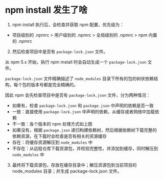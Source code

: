 # npm install 发生了啥

1. npm install 执行后，会检查并获取 npm 配置，优先级为：

- 项目级别的 .npmrc > 用户级别的 .npmrc > 全局级别的 .npmrc > npm 内置的 .npmrc

2. 然后检查项目中是否有 `package-lock.json` 文件。

从 npm 5.x 开始，执行 npm install 时会自动生成一个 `package-lock.json` 文件。

`package-lock.json` 文件精确描述了 `node_modules` 目录下所有的包的树状依赖结构，每个包的版本号都是完全精确的。

因此 npm 会先检查项目中是否有 `package-lock.json` 文件，分为两种情况：

- 如果有，检查 `package-lock.json` 和 `package.json` 中声明的依赖是否一致
- 一致：直接使用 `package-lock.json` 中声明的依赖，从缓存或者网络中加载依赖
- 不一致：各个版本的 npm 处理方式如上图
- 如果没有，根据 `package.json` 递归构建依赖树，然后根据依赖树下载完整的依赖资源，在下载时会检查是否有相关的资源缓存
- 存在：将缓存资源解压到 `node_modules` 中
- 不存在：从远程仓库下载资源包，并校验完整性，并添加到缓存，同时解压到 `node_modules` 中

3. 最终将下载资源包，存放在缓存目录中；解压资源包到当前项目的 node_modules 目录；并生成 package-lock.json 文件。
